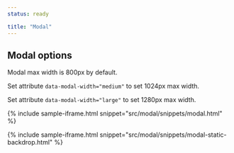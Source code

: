 ```yaml
---
status: ready

title: "Modal"
---
```


## Modal options

Modal max width is 800px by default.

Set attribute `data-modal-width="medium"` to set 1024px max width.

Set attribute `data-modal-width="large"` to set 1280px max width.

{% include sample-iframe.html snippet="src/modal/snippets/modal.html" %}

{% include sample-iframe.html snippet="src/modal/snippets/modal-static-backdrop.html" %}